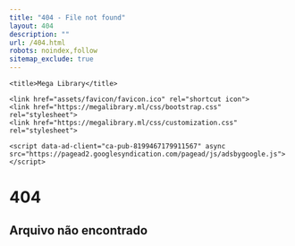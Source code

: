 ```yaml
---
title: "404 - File not found"
layout: 404
description: ""
url: /404.html
robots: noindex,follow
sitemap_exclude: true
---
```


<html lang="pt-br">
  <head>
    <meta charset="utf-8">
    <meta http-equiv="X-UA-Compatible" content="IE=edge">
    <meta name="viewport" content="width=device-width, initial-scale=1">
    <meta name="description" content="Os livros são abelhas que levam o pólen de uma inteligência a outra.">
    <meta name="author" content="Vanderclin Rocha">
	<meta name="theme-color" content="#35363A">

    <title>Mega Library</title>

	<link href="assets/favicon/favicon.ico" rel="shortcut icon">
    <link href="https://megalibrary.ml/css/bootstrap.css" rel="stylesheet">
    <link href="https://megalibrary.ml/css/customization.css" rel="stylesheet">
    
	<script data-ad-client="ca-pub-8199467179911567" async src="https://pagead2.googlesyndication.com/pagead/js/adsbygoogle.js"></script>
	
</head>
  <body class="d-flex" oncontextmenu="return false" ondragstart="return false" onselectstart="return false">
	<div class="text-center mx-auto my-auto">
	  <h1 class="display-1 text-light">404</h1>
	  <h2 class="text-light">Arquivo não encontrado</h2>
	</div>
  </body>
</html>
